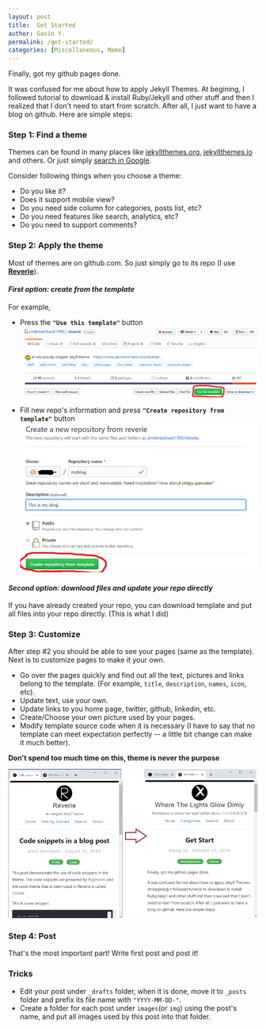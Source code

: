 ```yaml
---
layout: post
title:  Get Started
author: Gavin Y.
permalink: /get-started/
categories: [Miscellaneous, Memo]
---
```


Finally, got my github pages done.

It was confused for me about how to apply Jekyll Themes. At begining, I followed tutorial to download & install Ruby/Jekyll and other stuff and then I realized that I don't need to start from scratch. After all, I just want to have a blog on github. Here are simple steps:

### **Step 1:** Find a theme

Themes can be found in many places like [jekyllthemes.org](http://jekyllthemes.org/), [jekyllthemes.io](https://jekyllthemes.io/) and others. Or just simply [search in Google](https://www.google.com/search?q=jekyll+themes).

Consider following things when you choose a theme:

- Do you like it?
- Does it support mobile view?
- Do you need side column for categories, posts list, etc?
- Do you need features like search, analytics, etc?
- Do you need to support comments?

### **Step 2:** Apply the theme

Most of themes are on github.com. So just simply go to its repo (I use **[Reverie](https://github.com/amitmerchant1990/reverie)**).

#### *First option: create from the template*

For example,
- Press the **`"Use this template"`** button
![Use Template](/images/20191025-get-started/github-use-template.png)

- Fill new repo's information and press **`"Create repository from template"`** button
![Use Template](/images/20191025-get-started/github-create-repo-from-template.png)

#### *Second option: download files and update your repo directly*

If you have already created your repo, you can download template and put all files into your repo directly. (This is what I did)

### **Step 3:** Customize

After step #2 you should be able to see your pages (same as the template). Next is to customize pages to make it your own.

- Go over the pages quickly and find out all the text, pictures and links belong to the template. (For example, `title`, `description`, `names`, `icon`, etc).
- Update text, use your own.
- Update links to you home page, twitter, github, linkedin, etc.
- Create/Choose your own picture used by your pages.
- Modify template source code when it is necessary (I have to say that no template can meet expectation perfectly --  a little bit change can make it much better).

**Don't spend too much time on this, theme is never the purpose**

![Customize](/images/20191025-get-started/customize.png)

### **Step 4:** Post

That's the most important part! Write first post and post it!

### **Tricks**

- Edit your post under `_drafts` folder, when it is done, move it to `_posts` folder and prefix its file name with `"YYYY-MM-DD-"`.
- Create a folder for each post under `images`(or `img`) using the post's name, and put all images used by this post into that folder.
